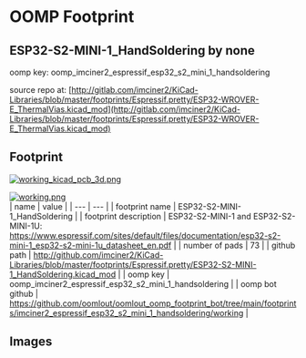 # OOMP Footprint  
## ESP32-S2-MINI-1_HandSoldering  by none  
  
oomp key: oomp_imciner2_espressif_esp32_s2_mini_1_handsoldering  
  
source repo at: [http://gitlab.com/imciner2/KiCad-Libraries/blob/master/footprints/Espressif.pretty/ESP32-WROVER-E_ThermalVias.kicad_mod](http://gitlab.com/imciner2/KiCad-Libraries/blob/master/footprints/Espressif.pretty/ESP32-WROVER-E_ThermalVias.kicad_mod)  
## Footprint  
  
[![working_kicad_pcb_3d.png](working_kicad_pcb_3d_600.png)](working_kicad_pcb_3d.png)  
  
[![working.png](working_600.png)](working.png)  
| name | value | 
| --- | --- | 
| footprint name | ESP32-S2-MINI-1_HandSoldering | 
| footprint description | ESP32-S2-MINI-1 and ESP32-S2-MINI-1U: https://www.espressif.com/sites/default/files/documentation/esp32-s2-mini-1_esp32-s2-mini-1u_datasheet_en.pdf | 
| number of pads | 73 | 
| github path | http://github.com/imciner2/KiCad-Libraries/blob/master/footprints/Espressif.pretty/ESP32-S2-MINI-1_HandSoldering.kicad_mod | 
| oomp key | oomp_imciner2_espressif_esp32_s2_mini_1_handsoldering | 
| oomp bot github | https://github.com/oomlout/oomlout_oomp_footprint_bot/tree/main/footprints/imciner2_espressif_esp32_s2_mini_1_handsoldering/working | 
## Images  
